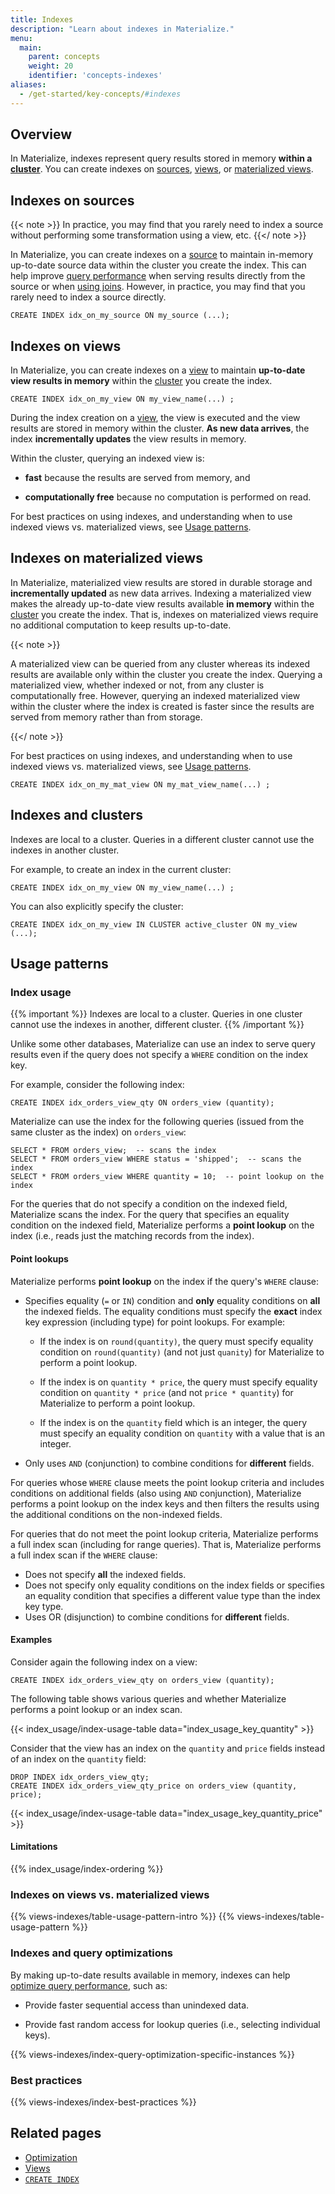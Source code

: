 ```yaml
---
title: Indexes
description: "Learn about indexes in Materialize."
menu:
  main:
    parent: concepts
    weight: 20
    identifier: 'concepts-indexes'
aliases:
  - /get-started/key-concepts/#indexes
---
```


## Overview

In Materialize, indexes represent query results stored in memory **within a
[cluster](/concepts/clusters/)**. You can create indexes on
[sources](/concepts/sources/), [views](/concepts/views/#views), or [materialized
views](/concepts/views/#materialized-views).

## Indexes on sources

{{< note >}}
In practice, you may find that you rarely need to index a source
without performing some transformation using a view, etc.
{{</ note >}}

In Materialize, you can create indexes on a [source](/concepts/sources/) to
maintain in-memory up-to-date source data within the cluster you create the
index. This can help improve [query
performance](#indexes-and-query-optimizations) when serving results directly
from the source or when [using joins](/transform-data/optimization/#join).
However, in practice, you may find that you rarely need to index a source
directly.

```mzsql
CREATE INDEX idx_on_my_source ON my_source (...);
```

## Indexes on views

In Materialize, you can create indexes on a [view](/concepts/views/#views "query
saved under a name") to maintain **up-to-date view results in memory** within
the [cluster](/concepts/clusters/) you create the index.

```mzsql
CREATE INDEX idx_on_my_view ON my_view_name(...) ;
```

During the index creation on a [view](/concepts/views/#views "query saved under
a name"), the view is executed and the view results are stored in memory within
the cluster. **As new data arrives**, the index **incrementally updates** the
view results in memory.

Within the cluster, querying an indexed view is:

- **fast** because the results are served from memory, and

- **computationally free** because no computation is performed on read.

For best practices on using indexes, and understanding when to use indexed views
vs. materialized views, see [Usage patterns](#usage-patterns).

## Indexes on materialized views

In Materialize, materialized view results are stored in durable storage and
**incrementally updated** as new data arrives. Indexing a materialized view
makes the already up-to-date view results available **in memory** within the
[cluster](/concepts/clusters/) you create the index. That is, indexes on
materialized views require no additional computation to keep results up-to-date.

{{< note >}}

A materialized view can be queried from any cluster whereas its indexed results
are available only within the cluster you create the index. Querying a
materialized view, whether indexed or not, from any cluster is computationally
free. However, querying an indexed materialized view within the cluster where
the index is created is faster since the results are served from memory rather
than from storage.

{{</ note >}}

For best practices on using indexes, and understanding when to use indexed views
vs. materialized views, see [Usage patterns](#usage-patterns).

```mzsql
CREATE INDEX idx_on_my_mat_view ON my_mat_view_name(...) ;
```

## Indexes and clusters

Indexes are local to a cluster. Queries in a different cluster cannot use the
indexes in another cluster.

For example, to create an index in the current cluster:

```mzsql
CREATE INDEX idx_on_my_view ON my_view_name(...) ;
```

You can also explicitly specify the cluster:

```mzsql
CREATE INDEX idx_on_my_view IN CLUSTER active_cluster ON my_view (...);
```

## Usage patterns

### Index usage

{{% important %}}
Indexes are local to a cluster. Queries in one cluster cannot use the indexes in another, different cluster.
{{% /important %}}

Unlike some other databases, Materialize can use an index to serve query
results even if the query does not specify a `WHERE` condition on the index
key.

For example, consider the following index:

```mzsql
CREATE INDEX idx_orders_view_qty ON orders_view (quantity);
```

Materialize can use the index for the following queries (issued from the same
cluster as the index) on `orders_view`:

```mzsql
SELECT * FROM orders_view;  -- scans the index
SELECT * FROM orders_view WHERE status = 'shipped';  -- scans the index
SELECT * FROM orders_view WHERE quantity = 10;  -- point lookup on the index
```

For the queries that do not specify a condition on the indexed field,
Materialize scans the index. For the query that specifies an equality condition
on the indexed field, Materialize performs a **point lookup** on the index
(i.e., reads just the matching records from the index).

#### Point lookups

Materialize performs **point lookup** on the index if the query's `WHERE`
clause:

- Specifies equality (`=` or `IN`) condition and **only** equality conditions on
  **all** the indexed fields. The equality conditions must specify the **exact**
  index key expression (including type) for point lookups. For example:

  - If the index is on `round(quantity)`, the query must specify equality
    condition on `round(quantity)` (and not just `quanity`) for Materialize to
    perform a point lookup.

  - If the index is on `quantity * price`, the query must specify equality
    condition on `quantity * price` (and not `price * quantity`) for Materialize
    to perform a point lookup.

  - If the index is on the `quantity` field which is an integer, the query must
    specify an equality condition on `quantity` with a value that is an integer.

- Only uses `AND` (conjunction) to combine conditions for **different** fields.

For queries whose `WHERE` clause meets the point lookup criteria and includes
conditions on additional fields (also using `AND` conjunction), Materialize
performs a point lookup on the index keys and then filters the results using the
additional conditions on the non-indexed fields.

For queries that do not meet the point lookup criteria, Materialize performs a
full index scan (including for range queries). That is, Materialize performs a
full index scan if the `WHERE` clause:

- Does not specify **all** the indexed fields.
- Does not specify only equality conditions on the index fields or specifies an
  equality condition that specifies a different value type than the index key
  type.
- Uses OR (disjunction) to combine conditions for **different** fields.

#### Examples

Consider again the following index on a view:

```mzsql
CREATE INDEX idx_orders_view_qty on orders_view (quantity);
```

The following table shows various queries and whether Materialize performs a
point lookup or an index scan.

{{< index_usage/index-usage-table data="index_usage_key_quantity" >}}

Consider that the view has an index on the `quantity` and `price` fields
instead of an index on the `quantity` field:

```mzsql
DROP INDEX idx_orders_view_qty;
CREATE INDEX idx_orders_view_qty_price on orders_view (quantity, price);
```

{{< index_usage/index-usage-table data="index_usage_key_quantity_price" >}}

#### Limitations

{{% index_usage/index-ordering %}}

### Indexes on views vs. materialized views

{{% views-indexes/table-usage-pattern-intro %}}
{{% views-indexes/table-usage-pattern %}}

### Indexes and query optimizations

By making up-to-date results available in memory, indexes can help [optimize
query performance](/transform-data/optimization/), such as:

- Provide faster sequential access than unindexed data.

- Provide fast random access for lookup queries (i.e., selecting individual
  keys).

{{% views-indexes/index-query-optimization-specific-instances %}}

### Best practices

{{% views-indexes/index-best-practices %}}

## Related pages

- [Optimization](/transform-data/optimization)
- [Views](/concepts/views)
- [`CREATE INDEX`](/sql/create-index)

<style>
red { color: Red; font-weight: 500; }
</style>
